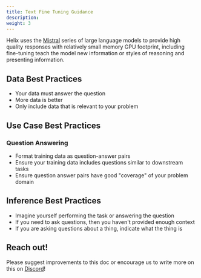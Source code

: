 ```yaml
---
title: Text Fine Tuning Guidance
description:
weight: 3
---
```


Helix uses the [Mistral](https://mistral.ai/) series of large language models to provide high quality responses with relatively small memory GPU footprint, including fine-tuning teach the model new information or styles of reasoning and presenting information.

## Data Best Practices

* Your data must answer the question
* More data is better
* Only include data that is relevant to your problem

## Use Case Best Practices

### Question Answering

* Format training data as question-answer pairs
* Ensure your training data includes questions similar to downstream tasks
* Ensure question answer pairs have good "coverage" of your problem domain

## Inference Best Practices

* Imagine yourself performing the task or answering the question
* If you need to ask questions, then you haven't provided enough context
* If you are asking questions about a thing, indicate what the thing is

## Reach out!

Please suggest improvements to this doc or encourage us to write more on this on [Discord](https://discord.gg/VJftd844GE)!
